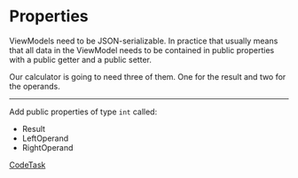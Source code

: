 # Properties

ViewModels need to be JSON-serializable. In practice that usually means that all data in the ViewModel needs to be
contained in public properties with a public getter and a public setter.

Our calculator is going to need three of them. One for the result and two for the operands.

---

Add public properties of type `int` called:

- Result
- LeftOperand
- RightOperand

[CodeTask]("/resources/principles/viewmodel_properties.csharp.csx")